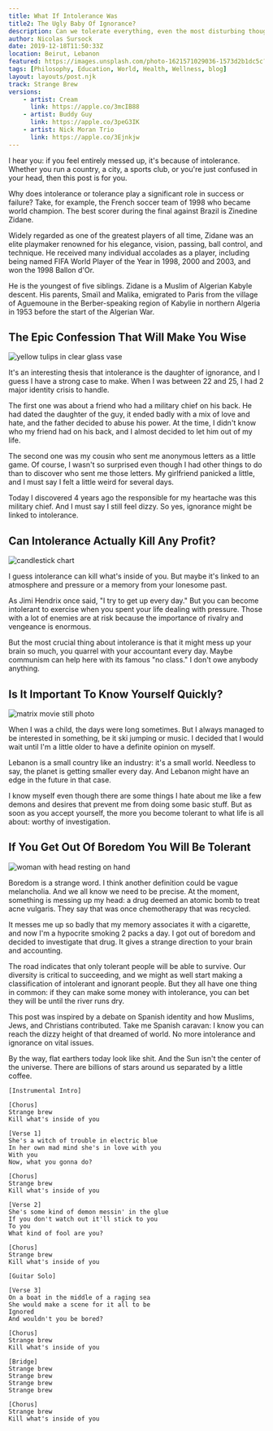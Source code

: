 ```yaml
---
title: What If Intolerance Was
title2: The Ugly Baby Of Ignorance?
description: Can we tolerate everything, even the most disturbing thoughts, stories or ideas? The last time I was sober I couldn't tolerate anymore the mess we're in.
author: Nicolas Sursock
date: 2019-12-18T11:50:33Z
location: Beirut, Lebanon
featured: https://images.unsplash.com/photo-1621571029036-1573d2b1dc5c?ixlib=rb-4.0.3&ixid=M3wxMjA3fDB8MHxwaG90by1wYWdlfHx8fGVufDB8fHx8fA%3D%3D&auto=format&fit=crop&q=80
tags: [Philosophy, Education, World, Health, Wellness, blog]
layout: layouts/post.njk
track: Strange Brew
versions:
    - artist: Cream
      link: https://apple.co/3mcIB88
    - artist: Buddy Guy
      link: https://apple.co/3peG3IK
    - artist: Nick Moran Trio
      link: https://apple.co/3Ejnkjw
---
```


I hear you: if you feel entirely messed up, it's because of intolerance. Whether you run a country, a city, a sports club, or you're just confused in your head, then this post is for you.

Why does intolerance or tolerance play a significant role in success or failure? Take, for example, the French soccer team of 1998 who became world champion. The best scorer during the final against Brazil is Zinedine Zidane.

Widely regarded as one of the greatest players of all time, Zidane was an elite playmaker renowned for his elegance, vision, passing, ball control, and technique. He received many individual accolades as a player, including being named FIFA World Player of the Year in 1998, 2000 and 2003, and won the 1998 Ballon d'Or.

He is the youngest of five siblings. Zidane is a Muslim of Algerian Kabyle descent. His parents, Smaïl and Malika, emigrated to Paris from the village of Aguemoune in the Berber-speaking region of Kabylie in northern Algeria in 1953 before the start of the Algerian War.

## The Epic Confession That Will Make You Wise

<aside class="md:-mr-56 md:float-right w-full md:w-2/3 md:px-8">
  <img x-intersect.once.ratio-0="$el.src = $el.dataset.src" class="rounded-lg" alt="yellow tulips in clear glass vase" data-src="https://images.unsplash.com/photo-1582592910328-6ed84d453cbe?ixlib=rb-1.2.1&ixid=MnwxMjA3fDB8MHxwaG90by1wYWdlfHx8fGVufDB8fHx8&auto=format&fit=crop&q=80&w=800&h=600">
</aside>

It's an interesting thesis that intolerance is the daughter of ignorance, and I guess I have a strong case to make. When I was between 22 and 25, I had 2 major identity crisis to handle.

The first one was about a friend who had a military chief on his back. He had dated the daughter of the guy, it ended badly with a mix of love and hate, and the father decided to abuse his power. At the time, I didn't know who my friend had on his back, and I almost decided to let him out of my life.

The second one was my cousin who sent me anonymous letters as a little game. Of course, I wasn't so surprised even though I had other things to do than to discover who sent me those letters. My girlfriend panicked a little, and I must say I felt a little weird for several days.

Today I discovered 4 years ago the responsible for my heartache was this military chief. And I must say I still feel dizzy. So yes, ignorance might be linked to intolerance.

## Can Intolerance Actually Kill Any Profit?

<aside class="md:-ml-56 md:float-left w-full md:w-2/3 md:px-8">
  <img x-intersect.once.ratio-0="$el.src = $el.dataset.src" class="rounded-lg" alt="candlestick chart" data-src="https://images.unsplash.com/photo-1634542984003-e0fb8e200e91?ixlib=rb-1.2.1&ixid=MnwxMjA3fDB8MHxwaG90by1wYWdlfHx8fGVufDB8fHx8&auto=format&fit=crop&q=80&w=800&h=600">
</aside>

I guess intolerance can kill what's inside of you. But maybe it's linked to an atmosphere and pressure or a memory from your lonesome past.

As Jimi Hendrix once said, "I try to get up every day." But you can become intolerant to exercise when you spent your life dealing with pressure. Those with a lot of enemies are at risk because the importance of rivalry and vengeance is enormous.

But the most crucial thing about intolerance is that it might mess up your brain so much, you quarrel with your accountant every day. Maybe communism can help here with its famous "no class." I don't owe anybody anything.

## Is It Important To Know Yourself Quickly?

<aside class="md:-mr-56 md:float-right w-full md:w-2/3 md:px-8">
  <img x-intersect.once.ratio-0="$el.src = $el.dataset.src" class="rounded-lg" alt="matrix movie still photo" data-src="https://images.unsplash.com/photo-1526374965328-7f61d4dc18c5?ixlib=rb-1.2.1&ixid=MnwxMjA3fDB8MHxwaG90by1wYWdlfHx8fGVufDB8fHx8&auto=format&fit=crop&q=80&w=800&h=600">
</aside>

When I was a child, the days were long sometimes. But I always managed to be interested in something, be it ski jumping or music. I decided that I would wait until I'm a little older to have a definite opinion on myself.

Lebanon is a small country like an industry: it's a small world. Needless to say, the planet is getting smaller every day. And Lebanon might have an edge in the future in that case.

I know myself even though there are some things I hate about me like a few demons and desires that prevent me from doing some basic stuff. But as soon as you accept yourself, the more you become tolerant to what life is all about: worthy of investigation.

## If You Get Out Of Boredom You Will Be Tolerant

<aside class="md:-ml-56 md:float-left w-full md:w-2/3 md:px-8">
  <img x-intersect.once.ratio-0="$el.src = $el.dataset.src" class="rounded-lg" alt="woman with head resting on hand" data-src="https://images.unsplash.com/photo-1508440767412-59ce0b206bbc?ixlib=rb-1.2.1&ixid=MnwxMjA3fDB8MHxwaG90by1wYWdlfHx8fGVufDB8fHx8&auto=format&fit=crop&q=80&w=800&h=600">
</aside>

Boredom is a strange word. I think another definition could be vague melancholia. And we all know we need to be precise. At the moment, something is messing up my head: a drug deemed an atomic bomb to treat acne vulgaris. They say that was once chemotherapy that was recycled.

It messes me up so badly that my memory associates it with a cigarette, and now I'm a hypocrite smoking 2 packs a day. I got out of boredom and decided to investigate that drug. It gives a strange direction to your brain and accounting.

The road indicates that only tolerant people will be able to survive. Our diversity is critical to succeeding, and we might as well start making a classification of intolerant and ignorant people. But they all have one thing in common: if they can make some money with intolerance, you can bet they will be until the river runs dry.

This post was inspired by a debate on Spanish identity and how Muslims, Jews, and Christians contributed. Take me Spanish caravan: I know you can reach the dizzy height of that dreamed of world. No more intolerance and ignorance on vital issues.

By the way, flat earthers today look like shit. And the Sun isn't the center of the universe. There are billions of stars around us separated by a little coffee.

```
[Instrumental Intro]

[Chorus]
Strange brew
Kill what's inside of you

[Verse 1]
She's a witch of trouble in electric blue
In her own mad mind she's in love with you
With you
Now, what you gonna do?

[Chorus]
Strange brew
Kill what's inside of you

[Verse 2]
She's some kind of demon messin' in the glue
If you don't watch out it'll stick to you
To you
What kind of fool are you?

[Chorus]
Strange brew
Kill what's inside of you

[Guitar Solo]

[Verse 3]
On a boat in the middle of a raging sea
She would make a scene for it all to be
Ignored
And wouldn't you be bored?

[Chorus]
Strange brew
Kill what's inside of you

[Bridge]
Strange brew
Strange brew
Strange brew
Strange brew

[Chorus]
Strange brew
Kill what's inside of you
```
